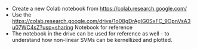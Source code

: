 - Create a new Colab notebook from https://colab.research.google.com/
- Use the https://colab.research.google.com/drive/1o08gDrAgIG0SxFC_9OpnVsA3u07WC4sZ?usp=sharing Notebook for reference
- The notebook in the drive can be used for reference as well - to understand how non-linear SVMs can be kernellized and plotted.

